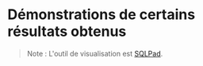 # Démonstrations de certains résultats obtenus

> Note : L'outil de visualisation est [SQLPad](https://rickbergfalk.github.io/sqlpad/).

